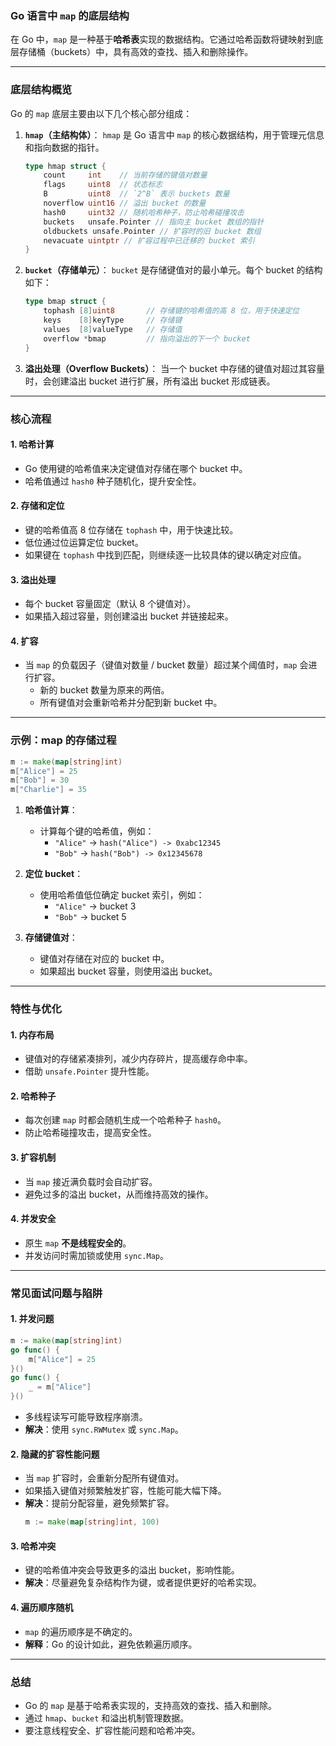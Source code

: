 ### **Go 语言中 `map` 的底层结构**

在 Go 中，`map` 是一种基于**哈希表**实现的数据结构。它通过哈希函数将键映射到底层存储桶（buckets）中，具有高效的查找、插入和删除操作。

---

### **底层结构概览**

Go 的 `map` 底层主要由以下几个核心部分组成：

1. **`hmap`（主结构体）**：
   `hmap` 是 Go 语言中 `map` 的核心数据结构，用于管理元信息和指向数据的指针。
   ```go
   type hmap struct {
       count     int    // 当前存储的键值对数量
       flags     uint8  // 状态标志
       B         uint8  // `2^B` 表示 buckets 数量
       noverflow uint16 // 溢出 bucket 的数量
       hash0     uint32 // 随机哈希种子，防止哈希碰撞攻击
       buckets   unsafe.Pointer // 指向主 bucket 数组的指针
       oldbuckets unsafe.Pointer // 扩容时的旧 bucket 数组
       nevacuate uintptr // 扩容过程中已迁移的 bucket 索引
   }
   ```

2. **`bucket`（存储单元）**：
   `bucket` 是存储键值对的最小单元。每个 bucket 的结构如下：
   ```go
   type bmap struct {
       tophash [8]uint8       // 存储键的哈希值的高 8 位，用于快速定位
       keys    [8]keyType     // 存储键
       values  [8]valueType   // 存储值
       overflow *bmap         // 指向溢出的下一个 bucket
   }
   ```

3. **溢出处理（Overflow Buckets）**：
   当一个 bucket 中存储的键值对超过其容量时，会创建溢出 bucket 进行扩展，所有溢出 bucket 形成链表。

---

### **核心流程**

#### **1. 哈希计算**
- Go 使用键的哈希值来决定键值对存储在哪个 bucket 中。
- 哈希值通过 `hash0` 种子随机化，提升安全性。

#### **2. 存储和定位**
- 键的哈希值高 8 位存储在 `tophash` 中，用于快速比较。
- 低位通过位运算定位 bucket。
- 如果键在 `tophash` 中找到匹配，则继续逐一比较具体的键以确定对应值。

#### **3. 溢出处理**
- 每个 bucket 容量固定（默认 8 个键值对）。
- 如果插入超过容量，则创建溢出 bucket 并链接起来。

#### **4. 扩容**
- 当 `map` 的负载因子（键值对数量 / bucket 数量）超过某个阈值时，`map` 会进行扩容。
  - 新的 bucket 数量为原来的两倍。
  - 所有键值对会重新哈希并分配到新 bucket 中。

---

### **示例：map 的存储过程**

```go
m := make(map[string]int)
m["Alice"] = 25
m["Bob"] = 30
m["Charlie"] = 35
```

1. **哈希值计算**：
   - 计算每个键的哈希值，例如：
     - `"Alice"` -> `hash("Alice") -> 0xabc12345`
     - `"Bob"` -> `hash("Bob") -> 0x12345678`

2. **定位 bucket**：
   - 使用哈希值低位确定 bucket 索引，例如：
     - `"Alice"` -> bucket 3
     - `"Bob"` -> bucket 5

3. **存储键值对**：
   - 键值对存储在对应的 bucket 中。
   - 如果超出 bucket 容量，则使用溢出 bucket。

---

### **特性与优化**

#### **1. 内存布局**
- 键值对的存储紧凑排列，减少内存碎片，提高缓存命中率。
- 借助 `unsafe.Pointer` 提升性能。

#### **2. 哈希种子**
- 每次创建 `map` 时都会随机生成一个哈希种子 `hash0`。
- 防止哈希碰撞攻击，提高安全性。

#### **3. 扩容机制**
- 当 `map` 接近满负载时会自动扩容。
- 避免过多的溢出 bucket，从而维持高效的操作。

#### **4. 并发安全**
- 原生 `map` **不是线程安全的**。
- 并发访问时需加锁或使用 `sync.Map`。

---

### **常见面试问题与陷阱**

#### **1. 并发问题**
```go
m := make(map[string]int)
go func() {
    m["Alice"] = 25
}()
go func() {
    _ = m["Alice"]
}()
```
- 多线程读写可能导致程序崩溃。
- **解决**：使用 `sync.RWMutex` 或 `sync.Map`。

#### **2. 隐藏的扩容性能问题**
- 当 `map` 扩容时，会重新分配所有键值对。
- 如果插入键值对频繁触发扩容，性能可能大幅下降。
- **解决**：提前分配容量，避免频繁扩容。
  ```go
  m := make(map[string]int, 100)
  ```

#### **3. 哈希冲突**
- 键的哈希值冲突会导致更多的溢出 bucket，影响性能。
- **解决**：尽量避免复杂结构作为键，或者提供更好的哈希实现。

#### **4. 遍历顺序随机**
- `map` 的遍历顺序是不确定的。
- **解释**：Go 的设计如此，避免依赖遍历顺序。

---

### **总结**

- Go 的 `map` 是基于哈希表实现的，支持高效的查找、插入和删除。
- 通过 `hmap`、`bucket` 和溢出机制管理数据。
- 要注意线程安全、扩容性能问题和哈希冲突。